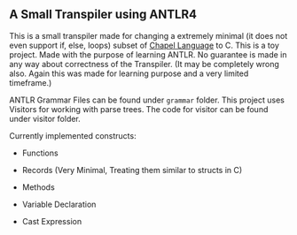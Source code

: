 ## A Small Transpiler using ANTLR4

This is a small transpiler made for changing a extremely minimal (it does not even support if, else, loops) subset of [Chapel Language](https://chapel-lang.org) to C. This is a toy project. Made with the purpose of learning ANTLR. No guarantee is made in any way about correctness of the Transpiler. (It may be completely wrong also. Again this was made for learning purpose and a very limited timeframe.)

ANTLR Grammar Files can be found under `grammar` folder. This project uses Visitors for working with parse trees. The code for visitor can be found under visitor folder.

Currently implemented constructs:

- Functions

- Records (Very Minimal, Treating them similar to structs in C)

- Methods

- Variable Declaration

- Cast Expression
